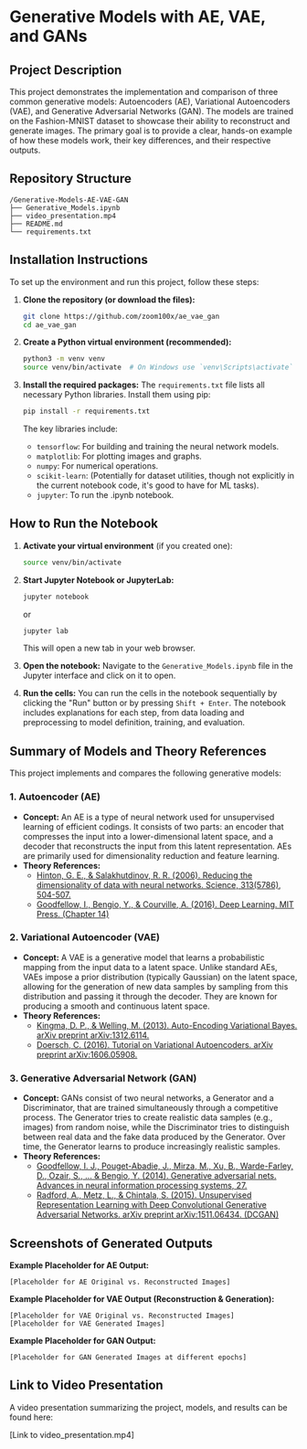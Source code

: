 # Generative Models with AE, VAE, and GANs

## Project Description
This project demonstrates the implementation and comparison of three common generative models: Autoencoders (AE), Variational Autoencoders (VAE), and Generative Adversarial Networks (GAN). The models are trained on the Fashion-MNIST dataset to showcase their ability to reconstruct and generate images. The primary goal is to provide a clear, hands-on example of how these models work, their key differences, and their respective outputs.

## Repository Structure
```
/Generative-Models-AE-VAE-GAN
├── Generative_Models.ipynb
├── video_presentation.mp4
├── README.md
└── requirements.txt
```

## Installation Instructions

To set up the environment and run this project, follow these steps:

1.  **Clone the repository (or download the files):**
    ```bash
    git clone https://github.com/zoom100x/ae_vae_gan
    cd ae_vae_gan
    ```

2.  **Create a Python virtual environment (recommended):**
    ```bash
    python3 -m venv venv
    source venv/bin/activate  # On Windows use `venv\Scripts\activate`
    ```

3.  **Install the required packages:**
    The `requirements.txt` file lists all necessary Python libraries. Install them using pip:
    ```bash
    pip install -r requirements.txt
    ```
    The key libraries include:
    *   `tensorflow`: For building and training the neural network models.
    *   `matplotlib`: For plotting images and graphs.
    *   `numpy`: For numerical operations.
    *   `scikit-learn`: (Potentially for dataset utilities, though not explicitly in the current notebook code, it's good to have for ML tasks).
    *   `jupyter`: To run the .ipynb notebook.

## How to Run the Notebook

1.  **Activate your virtual environment** (if you created one):
    ```bash
    source venv/bin/activate
    ```

2.  **Start Jupyter Notebook or JupyterLab:**
    ```bash
    jupyter notebook
    ```
    or
    ```bash
    jupyter lab
    ```
    This will open a new tab in your web browser.

3.  **Open the notebook:**
    Navigate to the `Generative_Models.ipynb` file in the Jupyter interface and click on it to open.

4.  **Run the cells:**
    You can run the cells in the notebook sequentially by clicking the "Run" button or by pressing `Shift + Enter`.
The notebook includes explanations for each step, from data loading and preprocessing to model definition, training, and evaluation.

## Summary of Models and Theory References

This project implements and compares the following generative models:

### 1. Autoencoder (AE)
*   **Concept:** An AE is a type of neural network used for unsupervised learning of efficient codings. It consists of two parts: an encoder that compresses the input into a lower-dimensional latent space, and a decoder that reconstructs the input from this latent representation. AEs are primarily used for dimensionality reduction and feature learning.
*   **Theory References:**
    *   [Hinton, G. E., & Salakhutdinov, R. R. (2006). Reducing the dimensionality of data with neural networks. Science, 313(5786), 504-507.](https://www.science.org/doi/abs/10.1126/science.1127647)
    *   [Goodfellow, I., Bengio, Y., & Courville, A. (2016). Deep Learning. MIT Press. (Chapter 14)](https://www.deeplearningbook.org/contents/autoencoders.html)

### 2. Variational Autoencoder (VAE)
*   **Concept:** A VAE is a generative model that learns a probabilistic mapping from the input data to a latent space. Unlike standard AEs, VAEs impose a prior distribution (typically Gaussian) on the latent space, allowing for the generation of new data samples by sampling from this distribution and passing it through the decoder. They are known for producing a smooth and continuous latent space.
*   **Theory References:**
    *   [Kingma, D. P., & Welling, M. (2013). Auto-Encoding Variational Bayes. arXiv preprint arXiv:1312.6114.](https://arxiv.org/abs/1312.6114)
    *   [Doersch, C. (2016). Tutorial on Variational Autoencoders. arXiv preprint arXiv:1606.05908.](https://arxiv.org/abs/1606.05908)

### 3. Generative Adversarial Network (GAN)
*   **Concept:** GANs consist of two neural networks, a Generator and a Discriminator, that are trained simultaneously through a competitive process. The Generator tries to create realistic data samples (e.g., images) from random noise, while the Discriminator tries to distinguish between real data and the fake data produced by the Generator. Over time, the Generator learns to produce increasingly realistic samples.
*   **Theory References:**
    *   [Goodfellow, I. J., Pouget-Abadie, J., Mirza, M., Xu, B., Warde-Farley, D., Ozair, S., ... & Bengio, Y. (2014). Generative adversarial nets. Advances in neural information processing systems, 27.](https://papers.nips.cc/paper/2014/hash/5ca3e9b122f61f8f06494c97b1afccf3-Abstract.html)
    *   [Radford, A., Metz, L., & Chintala, S. (2015). Unsupervised Representation Learning with Deep Convolutional Generative Adversarial Networks. arXiv preprint arXiv:1511.06434. (DCGAN)](https://arxiv.org/abs/1511.06434)

## Screenshots of Generated Outputs

**Example Placeholder for AE Output:**
```
[Placeholder for AE Original vs. Reconstructed Images]
```

**Example Placeholder for VAE Output (Reconstruction & Generation):**
```
[Placeholder for VAE Original vs. Reconstructed Images]
[Placeholder for VAE Generated Images]
```

**Example Placeholder for GAN Output:**
```
[Placeholder for GAN Generated Images at different epochs]
```

## Link to Video Presentation

A video presentation summarizing the project, models, and results can be found here:

[Link to video_presentation.mp4]


